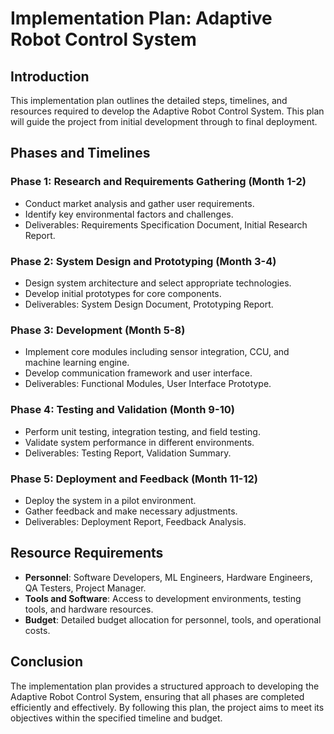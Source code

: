 # Implementation Plan: Adaptive Robot Control System

## Introduction
This implementation plan outlines the detailed steps, timelines, and resources required to develop the Adaptive Robot Control System. This plan will guide the project from initial development through to final deployment.

## Phases and Timelines
### Phase 1: Research and Requirements Gathering (Month 1-2)
- Conduct market analysis and gather user requirements.
- Identify key environmental factors and challenges.
- Deliverables: Requirements Specification Document, Initial Research Report.

### Phase 2: System Design and Prototyping (Month 3-4)
- Design system architecture and select appropriate technologies.
- Develop initial prototypes for core components.
- Deliverables: System Design Document, Prototyping Report.

### Phase 3: Development (Month 5-8)
- Implement core modules including sensor integration, CCU, and machine learning engine.
- Develop communication framework and user interface.
- Deliverables: Functional Modules, User Interface Prototype.

### Phase 4: Testing and Validation (Month 9-10)
- Perform unit testing, integration testing, and field testing.
- Validate system performance in different environments.
- Deliverables: Testing Report, Validation Summary.

### Phase 5: Deployment and Feedback (Month 11-12)
- Deploy the system in a pilot environment.
- Gather feedback and make necessary adjustments.
- Deliverables: Deployment Report, Feedback Analysis.

## Resource Requirements
- **Personnel**: Software Developers, ML Engineers, Hardware Engineers, QA Testers, Project Manager.
- **Tools and Software**: Access to development environments, testing tools, and hardware resources.
- **Budget**: Detailed budget allocation for personnel, tools, and operational costs.

## Conclusion
The implementation plan provides a structured approach to developing the Adaptive Robot Control System, ensuring that all phases are completed efficiently and effectively. By following this plan, the project aims to meet its objectives within the specified timeline and budget.